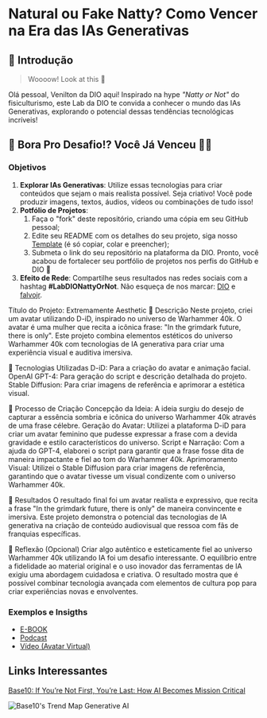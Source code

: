 # Natural ou Fake Natty? Como Vencer na Era das IAs Generativas

## 🚀 Introdução

> Woooow! Look at this 👀

Olá pessoal, Venilton da DIO aqui! Inspirado na hype _"Natty or Not"_ do fisiculturismo, este Lab da DIO te convida a conhecer o mundo das IAs Generativas, explorando o potencial dessas tendências tecnológicas incríveis!

## 🎯 Bora Pro Desafio!? Você Já Venceu 💪🤓

### Objetivos

1. **Explorar IAs Generativas**: Utilize essas tecnologias para criar conteúdos que sejam o mais realista possível. Seja criativo! Você pode produzir imagens, textos, áudios, vídeos ou combinações de tudo isso!
1. **Potfólio de Projetos**:
    1. Faça o "fork" deste repositório, criando uma cópia em seu GitHub pessoal;
    2. Edite seu README com os detalhes do seu projeto, siga nosso [Template](#template) (é só copiar, colar e preencher);
    3. Submeta o link do seu repositório na plataforma da DIO. Pronto, você acabou de fortalecer seu portfólio de projetos nos perfis do GitHub e DIO 🚀
1. **Efeito de Rede**: Compartilhe seus resultados nas redes sociais com a hashtag **#LabDIONattyOrNot**. Não esqueça de nos marcar: [DIO](https://www.linkedin.com/school/dio-makethechange) e [falvojr](https://www.linkedin.com/in/falvojr).

Título do Projeto: Extremamente Aesthetic 
📒 Descrição
Neste projeto, criei um avatar utilizando D-iD, inspirado no universo de Warhammer 40k. O avatar é uma mulher que recita a icônica frase: "In the grimdark future, there is only". Este projeto combina elementos estéticos do universo Warhammer 40k com tecnologias de IA generativa para criar uma experiência visual e auditiva imersiva.

🤖 Tecnologias Utilizadas
D-iD: Para a criação do avatar e animação facial.
OpenAI GPT-4: Para geração do script e descrição detalhada do projeto.
Stable Diffusion: Para criar imagens de referência e aprimorar a estética visual.

🧐 Processo de Criação
Concepção da Ideia: A ideia surgiu do desejo de capturar a essência sombria e icônica do universo Warhammer 40k através de uma frase célebre.
Geração do Avatar: Utilizei a plataforma D-iD para criar um avatar feminino que pudesse expressar a frase com a devida gravidade e estilo característicos do universo.
Script e Narração: Com a ajuda do GPT-4, elaborei o script para garantir que a frase fosse dita de maneira impactante e fiel ao tom do Warhammer 40k.
Aprimoramento Visual: Utilizei o Stable Diffusion para criar imagens de referência, garantindo que o avatar tivesse um visual condizente com o universo Warhammer 40k.

🚀 Resultados
O resultado final foi um avatar realista e expressivo, que recita a frase "In the grimdark future, there is only" de maneira convincente e imersiva. Este projeto demonstra o potencial das tecnologias de IA generativa na criação de conteúdo audiovisual que ressoa com fãs de franquias específicas.

💭 Reflexão (Opcional)
Criar algo autêntico e esteticamente fiel ao universo Warhammer 40k utilizando IA foi um desafio interessante. O equilíbrio entre a fidelidade ao material original e o uso inovador das ferramentas de IA exigiu uma abordagem cuidadosa e criativa. O resultado mostra que é possível combinar tecnologia avançada com elementos de cultura pop para criar experiências novas e envolventes.



### Exemplos e Insigths

- [E-BOOK](/exemplos/E-BOOK.md)
- [Podcast](/exemplos/PODCAST.md)
- [Vídeo (Avatar Virtual)](/exemplos/VIDEO.md)

## Links Interessantes

[Base10: If You’re Not First, You’re Last: How AI Becomes Mission Critical](https://base10.vc/post/generative-ai-mission-critical/)

![Base10's Trend Map Generative AI](https://github.com/digitalinnovationone/lab-natty-or-not/assets/730492/f4df26e8-f8f7-4419-8252-c69d73ea930c)
